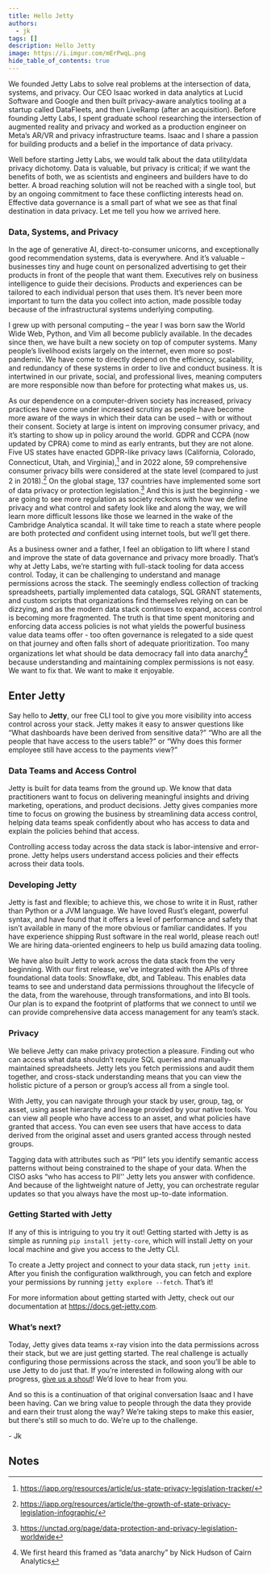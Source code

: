```yaml
---
title: Hello Jetty
authors:
  - jk
tags: []
description: Hello Jetty
image: https://i.imgur.com/mErPwqL.png
hide_table_of_contents: true
---
```


We founded Jetty Labs to solve real problems at the intersection of data, systems, and privacy. Our CEO Isaac worked in data analytics at Lucid Software and Google and then built privacy-aware analytics tooling at a startup called DataFleets, and then LiveRamp (after an acquisition). Before founding Jetty Labs, I spent graduate school researching the intersection of augmented reality and privacy and worked as a production engineer on Meta’s AR/VR and privacy infrastructure teams. Isaac and I share a passion for building products and a belief in the importance of data privacy.

Well before starting Jetty Labs, we would talk about the data utility/data privacy dichotomy. Data is valuable, but privacy is critical; if we want the benefits of both, we as scientists and engineers and builders have to do better. A broad reaching solution will not be reached with a single tool, but by an ongoing commitment to face these conflicting interests head on. Effective data governance is a small part of what we see as that final destination in data privacy. Let me tell you how we arrived here.


### **Data, Systems, and Privacy**

In the age of generative AI, direct-to-consumer unicorns, and exceptionally good recommendation systems, data is everywhere. And it’s valuable – businesses tiny and huge count on personalized advertising to get their products in front of the people that want them. Executives rely on business intelligence to guide their decisions. Products and experiences can be tailored to each individual person that uses them. It’s never been more important to turn the data you collect into action, made possible today because of the infrastructural systems underlying computing.

I grew up with personal computing – the year I was born saw the World Wide Web, Python, and Vim all become publicly available. In the decades since then, we have built a new society on top of computer systems. Many people’s livelihood exists largely on the internet, even more so post-pandemic. We have come to directly depend on the efficiency, scalability, and redundancy of these systems in order to live and conduct business. It is intertwined in our private, social, and professional lives, meaning computers are more responsible now than before for protecting what makes us, us.

As our dependence on a computer-driven society has increased, privacy practices have come under increased scrutiny as people have become more aware of the ways in which their data can be used – with or without their consent. Society at large is intent on improving consumer privacy, and it’s starting to show up in policy around the world. GDPR and CCPA (now updated by CPRA) come to mind as early entrants, but they are not alone. Five US states have enacted GDPR-like privacy laws (California, Colorado, Connecticut, Utah, and Virginia),[^1] and in 2022 alone, 59 comprehensive consumer privacy bills were considered at the state level (compared to just 2 in 2018).[^2] On the global stage, 137 countries have implemented some sort of data privacy or protection legislation.[^3] And this is just the beginning - we are going to see more regulation as society reckons with how we define privacy and what control and safety look like and along the way, we will learn more difficult lessons like those we learned in the wake of the Cambridge Analytica scandal. It will take time to reach a state where people are both protected _and_ confident using internet tools, but we’ll get there.

As a business owner and a father, I feel an obligation to lift where I stand and improve the state of data governance and privacy more broadly. That’s why at Jetty Labs, we’re starting with full-stack tooling for data access control. Today, it can be challenging to understand and manage permissions across the stack. The seemingly endless collection of tracking spreadsheets, partially implemented data catalogs, SQL GRANT statements, and custom scripts that organizations find themselves relying on can be dizzying, and as the modern data stack continues to expand, access control is becoming more fragmented. The truth is that time spent monitoring and enforcing data access policies is not what yields the powerful business value data teams offer - too often governance is relegated to a side quest on that journey and often falls short of adequate prioritization. Too many organizations let what should be data democracy fall into data anarchy[^4] because understanding and maintaining complex permissions is not easy. We want to fix that. We want to make it enjoyable.


## **Enter Jetty**

Say hello to **Jetty**, our free CLI tool to give you more visibility into access control across your stack. Jetty makes it easy to answer questions like “What dashboards have been derived from sensitive data?” “Who are all the people that have access to the users table?” or “Why does this former employee still have access to the payments view?”


### **Data Teams and Access Control**

Jetty is built for data teams from the ground up. We know that data practitioners want to focus on delivering meaningful insights and driving marketing, operations, and product decisions. Jetty gives companies more time to focus on growing the business by streamlining data access control, helping data teams speak confidently about who has access to data and explain the policies behind that access.

Controlling access today across the data stack is labor-intensive and error-prone. Jetty helps users understand access policies and their effects across their data tools.


### **Developing Jetty**

Jetty is fast and flexible; to achieve this, we chose to write it in Rust, rather than Python or a JVM language. We have loved Rust’s elegant, powerful syntax, and have found that it offers a level of performance and safety that isn’t available in many of the more obvious or familiar candidates. If you have experience shipping Rust software in the real world, please reach out! We are hiring data-oriented engineers to help us build amazing data tooling.

We have also built Jetty to work across the data stack from the very beginning. With our first release, we’ve integrated with the APIs of three foundational data tools: Snowflake, dbt, and Tableau. This enables data teams to see and understand data permissions throughout the lifecycle of the data, from the warehouse, through transformations, and into BI tools. Our plan is to expand the footprint of platforms that we connect to until we can provide comprehensive data access management for any team’s stack.


### **Privacy**

We believe Jetty can make privacy protection a pleasure. Finding out who can access what data shouldn’t require SQL queries and manually-maintained spreadsheets. Jetty lets you fetch permissions and audit them together, and cross-stack understanding means that you can view the holistic picture of a person or group’s access all from a single tool.

With Jetty, you can navigate through your stack by user, group, tag, or asset, using asset hierarchy and lineage provided by your native tools. You can view all people who have access to an asset, and what policies have granted that access. You can even see users that have access to data derived from the original asset and users granted access through nested groups.

Tagging data with attributes such as “PII” lets you identify semantic access patterns without being constrained to the shape of your data. When the CISO asks “who has access to PII'' Jetty lets you answer with confidence. And because of the lightweight nature of Jetty, you can orchestrate regular updates so that you always have the most up-to-date information.


### Getting Started with Jetty

If any of this is intriguing to you try it out! Getting started with Jetty is as simple as running `pip install jetty-core`, which will install Jetty on your local machine and give you access to the Jetty CLI.

To create a Jetty project and connect to your data stack, run `jetty init`. After you finish the configuration walkthrough, you can fetch and explore your permissions by running `jetty explore --fetch`. That’s it!

For more information about getting started with Jetty, check out our documentation at https://docs.get-jetty.com.


### **What’s next?**

Today, Jetty gives data teams x-ray vision into the data permissions across their stack, but we are just getting started. The real challenge is actually configuring those permissions across the stack, and soon you’ll be able to use Jetty to do just that. If you’re interested in following along with our progress, [give us a shout](https://www.get-jetty.com/contact)! We’d love to hear from you.

And so this is a continuation of that original conversation Isaac and I have been having. Can we bring value to people through the data they provide and earn their trust along the way? We’re taking steps to make this easier, but there's still so much to do. We’re up to the challenge.



\- Jk

<!-- Footnotes themselves at the bottom. -->
## Notes

[^1]:
     https://iapp.org/resources/article/us-state-privacy-legislation-tracker/ 

[^2]:
     https://iapp.org/resources/article/the-growth-of-state-privacy-legislation-infographic/ 

[^3]:
     https://unctad.org/page/data-protection-and-privacy-legislation-worldwide 

[^4]:
     We first heard this framed as “data anarchy” by Nick Hudson of Cairn Analytics 
